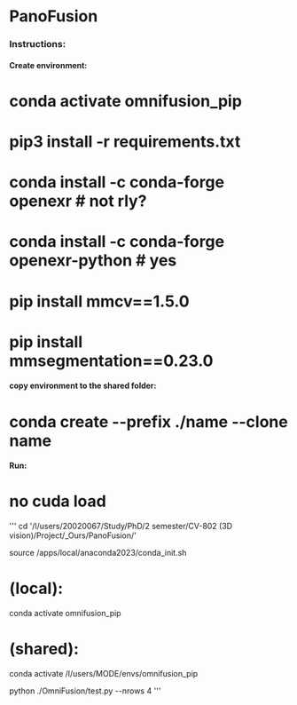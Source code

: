 # PanoFusion




### Instructions:

#### Create environment:
# conda activate omnifusion_pip
# pip3 install -r requirements.txt
# conda install -c conda-forge openexr # not rly?
# conda install -c conda-forge openexr-python # yes
# pip install mmcv==1.5.0
# pip install mmsegmentation==0.23.0


#### copy environment to the shared folder:
# conda create --prefix ./name --clone name


#### Run:
# no cuda load

'''
cd '/l/users/20020067/Study/PhD/2 semester/CV-802 (3D vision)/Project/_Ours/PanoFusion/'

source /apps/local/anaconda2023/conda_init.sh
# (local):
conda activate omnifusion_pip
# (shared): 
conda activate /l/users/MODE/envs/omnifusion_pip

python ./OmniFusion/test.py --nrows 4
'''